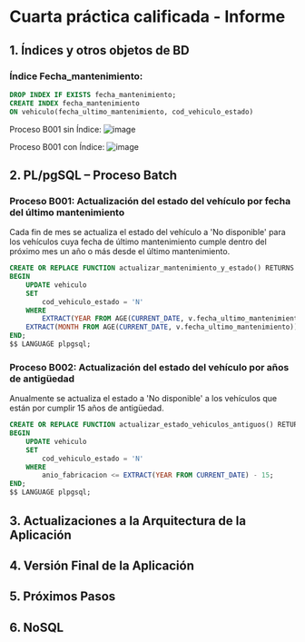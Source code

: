 # Cuarta práctica calificada - Informe      

## 1. Índices y otros objetos de BD
### Índice Fecha_mantenimiento:
```sql
DROP INDEX IF EXISTS fecha_mantenimiento;
CREATE INDEX fecha_mantenimiento
ON vehiculo(fecha_ultimo_mantenimiento, cod_vehiculo_estado)
```
Proceso B001 sin Índice:
![image](https://github.com/fiis-bd241/grupo01/assets/164358065/16591b4f-918c-4d1b-8f5f-8c3df1a2e379)

Proceso B001 con Índice:
![image](https://github.com/fiis-bd241/grupo01/assets/164358065/e84c9605-59f5-482d-adc0-d94f9467e6d0)

## 2. PL/pgSQL – Proceso Batch

### Proceso B001: Actualización del estado del vehículo por fecha del último mantenimiento

Cada fin de mes se actualiza el estado del vehículo a 'No disponible' para los vehículos cuya fecha de último mantenimiento cumple dentro del próximo mes un año o más desde el último mantenimiento.

```sql
CREATE OR REPLACE FUNCTION actualizar_mantenimiento_y_estado() RETURNS void AS $$
BEGIN
    UPDATE vehiculo
    SET
        cod_vehiculo_estado = 'N'
    WHERE 
        EXTRACT(YEAR FROM AGE(CURRENT_DATE, v.fecha_ultimo_mantenimiento))*12+
	EXTRACT(MONTH FROM AGE(CURRENT_DATE, v.fecha_ultimo_mantenimiento))>=11
END;
$$ LANGUAGE plpgsql;
```

### Proceso B002: Actualización del estado del vehículo por años de antigüedad

Anualmente se actualiza el estado  a 'No disponible' a los vehículos que están por cumplir 15 años de antigüedad.

```sql
CREATE OR REPLACE FUNCTION actualizar_estado_vehiculos_antiguos() RETURNS void AS $$
BEGIN
    UPDATE vehiculo
    SET 
        cod_vehiculo_estado = 'N'
    WHERE 
        anio_fabricacion <= EXTRACT(YEAR FROM CURRENT_DATE) - 15;
END;
$$ LANGUAGE plpgsql;
```


## 3. Actualizaciones a la Arquitectura de la Aplicación

## 4. Versión Final de la Aplicación

## 5. Próximos Pasos

## 6. NoSQL
